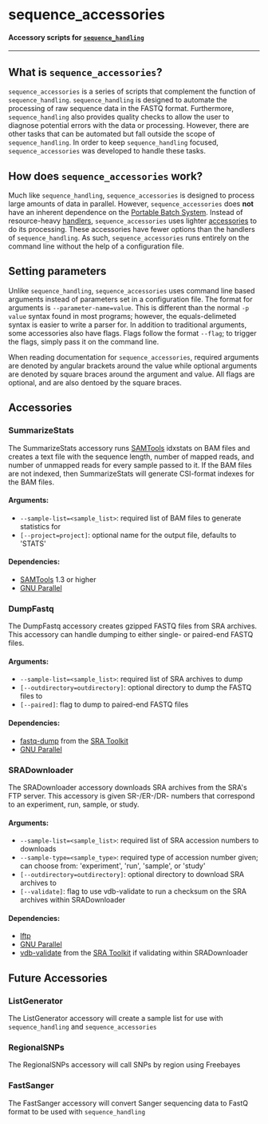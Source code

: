 # sequence_accessories
#### Accessory scripts for [`sequence_handling`](https://github.com/MorrellLab/sequence_handling)
___

## What is `sequence_accessories`?

`sequence_accessories` is a series of scripts that complement the function of `sequence_handling`. `sequence_handling` is designed to automate the processing of raw sequence data in the FASTQ format. Furthermore, `sequence_handling` also provides quality checks to allow the user to diagnose potential errors with the data or processing. However, there are other tasks that can be automated but fall outside the scope of `sequence_handling`. In order to keep `sequence_handling` focused, `sequence_accessories` was developed to handle these tasks.

## How does `sequence_accessories` work?

Much like `sequence_handling`, `sequence_accessories` is designed to process large amounts of data in parallel. However, `sequence_accessories` does **not** have an inherent dependence on the [Portable Batch System](http://www.pbsworks.com/). Instead of resource-heavy [handlers](https://github.com/MorrellLAB/sequence_handling#handlers), `sequence_accessories` uses lighter [accessories](https://github.com/MorrellLab/sequence_accessories#accessories) to do its processing. These accessories have fewer options than the handlers of `sequence_handling`. As such, `sequence_accessories` runs entirely on the command line without the help of a configuration file.

## Setting parameters

Unlike `sequence_handling`, `sequence_accessories` uses command line based arguments instead of parameters set in a configuration file. The format for arguments is `--parameter-name=value`. This is different than the normal `-p value` syntax found in most programs; however, the equals-delimeted syntax is easier to write a parser for. In addition to traditional arguments, some accessories also have flags. Flags follow the format `--flag`; to trigger the flags, simply pass it on the command line.

When reading documentation for `sequence_accessories`, required arguments are denoted by angular brackets around the value while optional arguments are denoted by square braces around the argument and value. All flags are optional, and are also dentoed by the square braces.

## Accessories

### SummarizeStats

The SummarizeStats accessory runs [SAMTools](https://github.com/samtools/samtools) idxstats on BAM files and creates a text file with the sequence length, number of mapped reads, and number of unmapped reads for every sample passed to it. If the BAM files are not indexed, then SummarizeStats will generate CSI-format indexes for the BAM files.

#### Arguments:
 - `--sample-list=<sample_list>`: required list of BAM files to generate statistics for
 - `[--project=project]`: optional name for the output file, defaults to 'STATS'

#### Dependencies:
 - [SAMTools](http://www.htslib.org/) 1.3 or higher
 - [GNU Parallel](http://www.gnu.org/software/parallel/)

### DumpFastq

The DumpFastq accessory creates gzipped FASTQ files from SRA archives. This accessory can handle dumping to either single- or paired-end FASTQ files.

#### Arguments:
 - `--sample-list=<sample_list>`: required list of SRA archives to dump
 - `[--outdirectory=outdirectory]`: optional directory to dump the FASTQ files to
 - `[--paired]`: flag to dump to paired-end FASTQ files

#### Dependencies:
 - [fastq-dump](https://trace.ncbi.nlm.nih.gov/Traces/sra/sra.cgi?view=toolkit_doc&f=fastq-dump) from the [SRA Toolkit](https://trace.ncbi.nlm.nih.gov/Traces/sra/sra.cgi?view=toolkit_doc)
 - [GNU Parallel](http://www.gnu.org/software/parallel/)

### SRADownloader

The SRADownloader accessory downloads SRA archives from the SRA's FTP server. This accessory is given SR-/ER-/DR- numbers that correspond to an experiment, run, sample, or study.

#### Arguments:
 - `--sample-list=<sample_list>`: required list of SRA accession numbers to downloads
 - `--sample-type=<sample_type>`: required type of accession number given; can choose from: 'experiment', 'run', 'sample', or 'study'
 - `[--outdirectory=outdirectory]`: optional directory to download SRA archives to
 - `[--validate]`: flag to use vdb-validate to run a checksum on the SRA archives within SRADownloader

#### Dependencies:
 - [lftp](http://lftp.tech/)
 - [GNU Parallel](http://www.gnu.org/software/parallel/)
 - [vdb-validate](https://trace.ncbi.nlm.nih.gov/Traces/sra/sra.cgi?view=toolkit_doc&f=vdb-validate) from the [SRA Toolkit](https://trace.ncbi.nlm.nih.gov/Traces/sra/sra.cgi?view=toolkit_doc) if validating within SRADownloader

## Future Accessories

### ListGenerator

The ListGenerator accessory will create a sample list for use with `sequence_handling` and `sequence_accessories`

### RegionalSNPs

The RegionalSNPs accessory will call SNPs by region using Freebayes

### FastSanger

The FastSanger accessory will convert Sanger sequencing data to FastQ format to be used with `sequence_handling`
